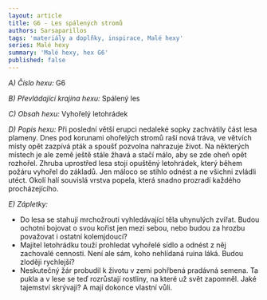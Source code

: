 ```yaml
---
layout: article
title: G6 - Les spálených stromů
authors: Sarsaparillos
tags: 'materiály a doplňky, inspirace, Malé hexy'
series: Malé hexy
summary: 'Malé hexy, hex G6'
published: false
---
```

_A) Číslo hexu:_
G6  
  
_B) Převládající krajina hexu:_
Spálený les  
  
_C) Obsah hexu:_
Vyhořelý letohrádek  
  
_D) Popis hexu:_
Při poslední větší erupci nedaleké sopky zachvátily část lesa plameny. Dnes pod korunami ohořelých stromů raší nová tráva, ve větvích místy opět zazpívá pták a spoušť pozvolna nahrazuje život. Na některých místech je ale země ještě stále žhavá a stačí málo, aby se zde oheň opět rozhořel. Zhruba uprostřed lesa stojí opuštěný letohrádek, který během požáru vyhořel do základů. Jen máloco se stihlo odnést a ne všichni zvládli utéct. Okolí halí souvislá vrstva popela, která snadno prozradí každého procházejícího.  
  
_E) Zápletky:_  
- Do lesa se stahují mrchožrouti vyhledávající těla uhynulých zvířat. Budou ochotni bojovat o svou kořist jen mezi sebou, nebo budou za hrozbu považovat i ostatní kolemjdoucí?  
- Majitel letohrádku touží prohledat vyhořelé sídlo a odnést z něj zachovalé cennosti. Není ale sám, koho nehlídaná ruina láká. Budou zloději rychlejší?  
- Neskutečný žár probudil k životu v zemi pohřbená pradávná semena. Ta pukla a v lese se teď rozrůstají rostliny, na které už svět zapomněl. Jaké tajemství skrývají? A mají dokonce vlastní vůli.

